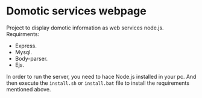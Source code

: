 # Domotic services webpage
Project to display domotic information as web services node.js. Requirments: 
 - Express.
 - Mysql.
 - Body-parser. 
 - Ejs.

In order to run the server, you need to hace Node.js installed in your pc. And then execute the `install.sh` or `install.bat` file to install the requirements mentioned above. 
